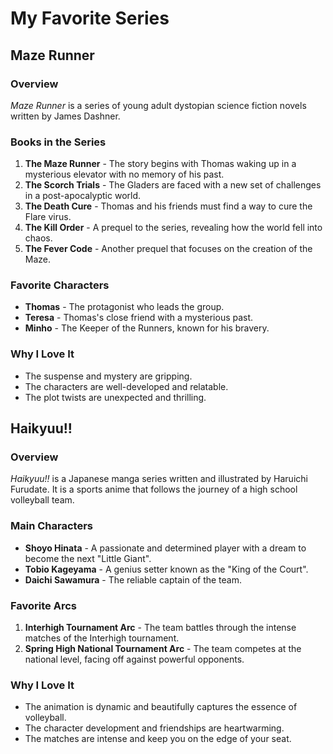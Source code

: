 # My Favorite Series

## Maze Runner

### Overview
*Maze Runner* is a series of young adult dystopian science fiction novels written by James Dashner.

### Books in the Series
1. **The Maze Runner** - The story begins with Thomas waking up in a mysterious elevator with no memory of his past.
2. **The Scorch Trials** - The Gladers are faced with a new set of challenges in a post-apocalyptic world.
3. **The Death Cure** - Thomas and his friends must find a way to cure the Flare virus.
4. **The Kill Order** - A prequel to the series, revealing how the world fell into chaos.
5. **The Fever Code** - Another prequel that focuses on the creation of the Maze.

### Favorite Characters
- **Thomas** - The protagonist who leads the group.
- **Teresa** - Thomas's close friend with a mysterious past.
- **Minho** - The Keeper of the Runners, known for his bravery.

### Why I Love It
* The suspense and mystery are gripping.
* The characters are well-developed and relatable.
* The plot twists are unexpected and thrilling.

## Haikyuu!!

### Overview
*Haikyuu!!* is a Japanese manga series written and illustrated by Haruichi Furudate. It is a sports anime that follows the journey of a high school volleyball team.

### Main Characters
- **Shoyo Hinata** - A passionate and determined player with a dream to become the next "Little Giant".
- **Tobio Kageyama** - A genius setter known as the "King of the Court".
- **Daichi Sawamura** - The reliable captain of the team.

### Favorite Arcs
1. **Interhigh Tournament Arc** - The team battles through the intense matches of the Interhigh tournament.
2. **Spring High National Tournament Arc** - The team competes at the national level, facing off against powerful opponents.

### Why I Love It
* The animation is dynamic and beautifully captures the essence of volleyball.
* The character development and friendships are heartwarming.
* The matches are intense and keep you on the edge of your seat.
